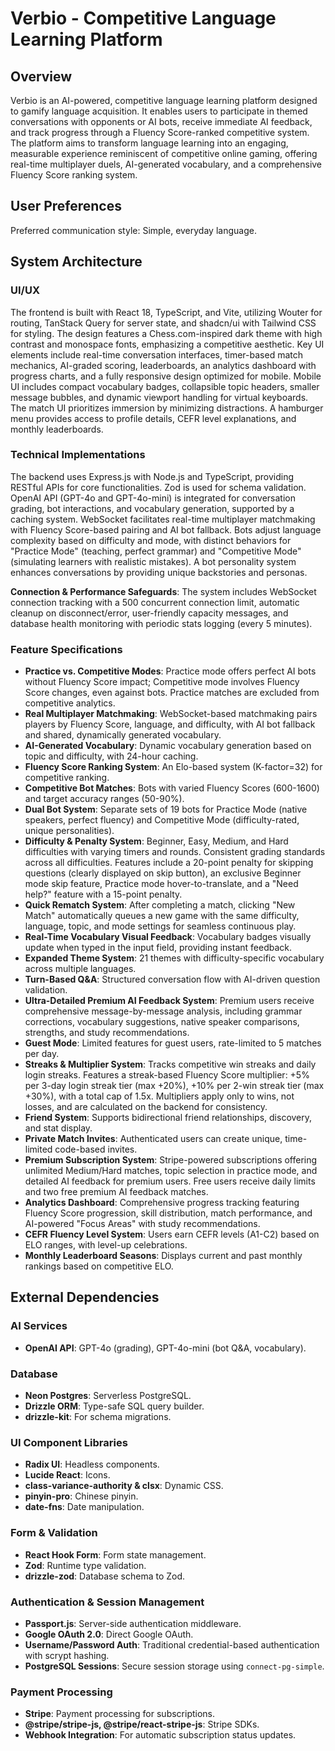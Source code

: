 # Verbio - Competitive Language Learning Platform

## Overview
Verbio is an AI-powered, competitive language learning platform designed to gamify language acquisition. It enables users to participate in themed conversations with opponents or AI bots, receive immediate AI feedback, and track progress through a Fluency Score-ranked competitive system. The platform aims to transform language learning into an engaging, measurable experience reminiscent of competitive online gaming, offering real-time multiplayer duels, AI-generated vocabulary, and a comprehensive Fluency Score ranking system.

## User Preferences
Preferred communication style: Simple, everyday language.

## System Architecture

### UI/UX
The frontend is built with React 18, TypeScript, and Vite, utilizing Wouter for routing, TanStack Query for server state, and shadcn/ui with Tailwind CSS for styling. The design features a Chess.com-inspired dark theme with high contrast and monospace fonts, emphasizing a competitive aesthetic. Key UI elements include real-time conversation interfaces, timer-based match mechanics, AI-graded scoring, leaderboards, an analytics dashboard with progress charts, and a fully responsive design optimized for mobile. Mobile UI includes compact vocabulary badges, collapsible topic headers, smaller message bubbles, and dynamic viewport handling for virtual keyboards. The match UI prioritizes immersion by minimizing distractions. A hamburger menu provides access to profile details, CEFR level explanations, and monthly leaderboards.

### Technical Implementations
The backend uses Express.js with Node.js and TypeScript, providing RESTful APIs for core functionalities. Zod is used for schema validation. OpenAI API (GPT-4o and GPT-4o-mini) is integrated for conversation grading, bot interactions, and vocabulary generation, supported by a caching system. WebSocket facilitates real-time multiplayer matchmaking with Fluency Score-based pairing and AI bot fallback. Bots adjust language complexity based on difficulty and mode, with distinct behaviors for "Practice Mode" (teaching, perfect grammar) and "Competitive Mode" (simulating learners with realistic mistakes). A bot personality system enhances conversations by providing unique backstories and personas.

**Connection & Performance Safeguards**: The system includes WebSocket connection tracking with a 500 concurrent connection limit, automatic cleanup on disconnect/error, user-friendly capacity messages, and database health monitoring with periodic stats logging (every 5 minutes).

### Feature Specifications
- **Practice vs. Competitive Modes**: Practice mode offers perfect AI bots without Fluency Score impact; Competitive mode involves Fluency Score changes, even against bots. Practice matches are excluded from competitive analytics.
- **Real Multiplayer Matchmaking**: WebSocket-based matchmaking pairs players by Fluency Score, language, and difficulty, with AI bot fallback and shared, dynamically generated vocabulary.
- **AI-Generated Vocabulary**: Dynamic vocabulary generation based on topic and difficulty, with 24-hour caching.
- **Fluency Score Ranking System**: An Elo-based system (K-factor=32) for competitive ranking.
- **Competitive Bot Matches**: Bots with varied Fluency Scores (600-1600) and target accuracy ranges (50-90%).
- **Dual Bot System**: Separate sets of 19 bots for Practice Mode (native speakers, perfect fluency) and Competitive Mode (difficulty-rated, unique personalities).
- **Difficulty & Penalty System**: Beginner, Easy, Medium, and Hard difficulties with varying timers and rounds. Consistent grading standards across all difficulties. Features include a 20-point penalty for skipping questions (clearly displayed on skip button), an exclusive Beginner mode skip feature, Practice mode hover-to-translate, and a "Need help?" feature with a 15-point penalty.
- **Quick Rematch System**: After completing a match, clicking "New Match" automatically queues a new game with the same difficulty, language, topic, and mode settings for seamless continuous play.
- **Real-Time Vocabulary Visual Feedback**: Vocabulary badges visually update when typed in the input field, providing instant feedback.
- **Expanded Theme System**: 21 themes with difficulty-specific vocabulary across multiple languages.
- **Turn-Based Q&A**: Structured conversation flow with AI-driven question validation.
- **Ultra-Detailed Premium AI Feedback System**: Premium users receive comprehensive message-by-message analysis, including grammar corrections, vocabulary suggestions, native speaker comparisons, strengths, and study recommendations.
- **Guest Mode**: Limited features for guest users, rate-limited to 5 matches per day.
- **Streaks & Multiplier System**: Tracks competitive win streaks and daily login streaks. Features a streak-based Fluency Score multiplier: +5% per 3-day login streak tier (max +20%), +10% per 2-win streak tier (max +30%), with a total cap of 1.5x. Multipliers apply only to wins, not losses, and are calculated on the backend for consistency.
- **Friend System**: Supports bidirectional friend relationships, discovery, and stat display.
- **Private Match Invites**: Authenticated users can create unique, time-limited code-based invites.
- **Premium Subscription System**: Stripe-powered subscriptions offering unlimited Medium/Hard matches, topic selection in practice mode, and detailed AI feedback for premium users. Free users receive daily limits and two free premium AI feedback matches.
- **Analytics Dashboard**: Comprehensive progress tracking featuring Fluency Score progression, skill distribution, match performance, and AI-powered "Focus Areas" with study recommendations.
- **CEFR Fluency Level System**: Users earn CEFR levels (A1-C2) based on ELO ranges, with level-up celebrations.
- **Monthly Leaderboard Seasons**: Displays current and past monthly rankings based on competitive ELO.

## External Dependencies

### AI Services
- **OpenAI API**: GPT-4o (grading), GPT-4o-mini (bot Q&A, vocabulary).

### Database
- **Neon Postgres**: Serverless PostgreSQL.
- **Drizzle ORM**: Type-safe SQL query builder.
- **drizzle-kit**: For schema migrations.

### UI Component Libraries
- **Radix UI**: Headless components.
- **Lucide React**: Icons.
- **class-variance-authority & clsx**: Dynamic CSS.
- **pinyin-pro**: Chinese pinyin.
- **date-fns**: Date manipulation.

### Form & Validation
- **React Hook Form**: Form state management.
- **Zod**: Runtime type validation.
- **drizzle-zod**: Database schema to Zod.

### Authentication & Session Management
- **Passport.js**: Server-side authentication middleware.
- **Google OAuth 2.0**: Direct Google OAuth.
- **Username/Password Auth**: Traditional credential-based authentication with scrypt hashing.
- **PostgreSQL Sessions**: Secure session storage using `connect-pg-simple`.

### Payment Processing
- **Stripe**: Payment processing for subscriptions.
- **@stripe/stripe-js, @stripe/react-stripe-js**: Stripe SDKs.
- **Webhook Integration**: For automatic subscription status updates.